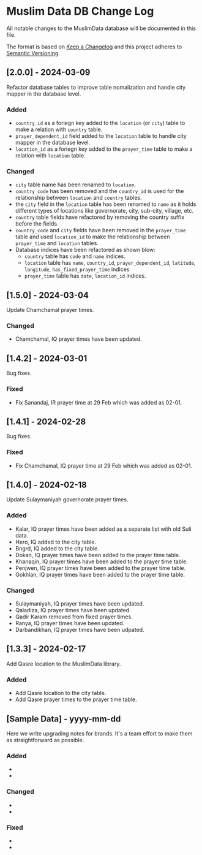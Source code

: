 # Muslim Data DB Change Log
All notable changes to the MuslimData database will be documented in this file.
 
The format is based on [Keep a Changelog](http://keepachangelog.com/)
and this project adheres to [Semantic Versioning](http://semver.org/).

## [2.0.0] - 2024-03-09

Refactor database tables to improve table nomalization and handle city mapper in the database level.

### Added
- `country_id` as a foriegn key added to the `location` (or `city`) table to make a relation with `country` table.
- `prayer_dependent_id` field added to the `location` table to handle city mapper in the database level. 
- `location_id` as a foriegn key added to the `prayer_time` table to make a relation with `location` table.
 
### Changed
- `city` table name has been renamed to `location`. 
- `country_code` has been removed and the `country_id` is used for the relationship between `location` and `country` tables.
- the `city` field in the `location` table has been renamed to `name` as it holds different types of locations like governorate, city, sub-city, village, etc. 
- `country` table fields have refactored by removing the country suffix before the fields.
- `country_code` and `city` fields have been removed in the `prayer_time` table and used `location_id` to make the relationship between `prayer_time` and `location` tables.
- Database indices have been refactored as shown blow: 
    - `country` table has `code` and `name` indices. 
    - `location` table has `name`, `country_id`, `prayer_dependent_id`, `latitude`, `longitude`, `has_fixed_prayer_time` indices
    - `prayer_time` table has `date`, `location_id` indices.


## [1.5.0] - 2024-03-04

Update Chamchamal prayer times. 

### Changed
- Chamchamal, IQ prayer times have been updated.

## [1.4.2] - 2024-03-01

Bug fixes.

### Fixed
- Fix Sanandaj, IR prayer time at 29 Feb which was added as 02-01. 

## [1.4.1] - 2024-02-28

Bug fixes.

### Fixed
- Fix Chamchamal, IQ prayer time at 29 Feb which was added as 02-01. 

## [1.4.0] - 2024-02-18

Update Sulaymaniyah governorate prayer times. 

### Added
- Kalar, IQ prayer times have been added as a separate list with old Suli data. 
- Hero, IQ added to the city table. 
- Bngrd, IQ added to the city table.
- Dokan, IQ prayer times have been added to the prayer time table.
- Khanaqin, IQ prayer times have been added to the prayer time table.
- Penjwen, IQ prayer times have been added to the prayer time table.
- Gokhlan, IQ prayer times have been added to the prayer time table.

### Changed
- Sulaymaniyah, IQ prayer times have been updated.
- Qaladiza, IQ prayer times have been updated. 
- Qadir Karam removed from fixed prayer times.
- Ranya, IQ prayer times have been updated.
- Darbandikhan, IQ prayer times have been udpated.
 
## [1.3.3] - 2024-02-17
 
Add Qasre location to the MuslimData library. 
 
### Added
- Add Qasre location to the city table. 
- Add Qasre prayer times to the prayer time table.
 
## [Sample Data] - yyyy-mm-dd
 
Here we write upgrading notes for brands. It's a team effort to make them as
straightforward as possible.
 
### Added
-
- 
 
### Changed
-
-
 
### Fixed
-
-
